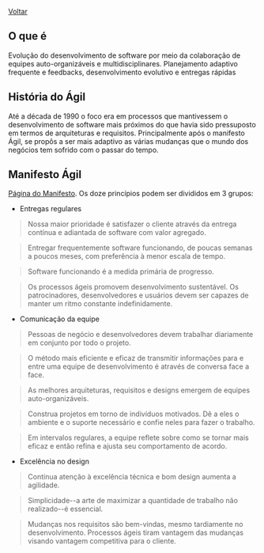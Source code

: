 [Voltar](../index.md)

## O que é
Evolução do desenvolvimento de software por meio da colaboração de equipes auto-organizáveis e multidisciplinares.
Planejamento adaptivo frequente e feedbacks, desenvolvimento evolutivo e entregas rápidas

## História do Ágil
Até a década de 1990 o foco era em processos que mantivessem o desenvolvimento de software mais próximos do que havia sido pressuposto em termos de arquiteturas e requisitos. Principalmente após o manifesto Ágil, se propôs a ser mais adaptivo as várias mudanças que o mundo dos negócios tem sofrido com o passar do tempo.

## Manifesto Ágil
[Página do Manifesto](http://agilemanifesto.org/iso/ptbr/manifesto.html).
Os doze princípios podem ser divididos em 3 grupos:
- Entregas regulares
> Nossa maior prioridade é satisfazer o cliente através da entrega contínua e adiantada de software com valor agregado.

> Entregar frequentemente software funcionando, de poucas semanas a poucos meses, com preferência à menor escala de tempo.

> Software funcionando é a medida primária de progresso.

> Os processos ágeis promovem desenvolvimento sustentável. Os patrocinadores, desenvolvedores e usuários devem ser capazes de manter um ritmo constante indefinidamente.

- Comunicação da equipe
> Pessoas de negócio e desenvolvedores devem trabalhar diariamente em conjunto por todo o projeto.

> O método mais eficiente e eficaz de transmitir informações para e entre uma equipe de desenvolvimento é através de conversa face a face.

> As melhores arquiteturas, requisitos e designs emergem de equipes auto-organizáveis.

> Construa projetos em torno de indivíduos motivados. Dê a eles o ambiente e o suporte necessário e confie neles para fazer o trabalho.

> Em intervalos regulares, a equipe reflete sobre como se tornar mais eficaz e então refina e ajusta seu comportamento de acordo.

- Excelência no design
> Contínua atenção à excelência técnica e bom design aumenta a agilidade.

> Simplicidade--a arte de maximizar a quantidade de trabalho não realizado--é essencial.

> Mudanças nos requisitos são bem-vindas, mesmo tardiamente no desenvolvimento. Processos ágeis tiram vantagem das mudanças visando vantagem competitiva para o cliente.


